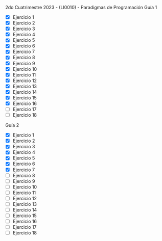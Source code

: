 2do Cuatrimestre 2023 - (LI0010) - Paradigmas de Programación
Guía 1

- [x] Ejercicio 1
- [x] Ejercicio 2
- [x] Ejercicio 3
- [x] Ejercicio 4
- [x] Ejercicio 5
- [x] Ejercicio 6
- [x] Ejercicio 7
- [x] Ejercicio 8
- [x] Ejercicio 9
- [x] Ejercicio 10
- [x] Ejercicio 11
- [x] Ejercicio 12
- [x] Ejercicio 13
- [x] Ejercicio 14
- [x] Ejercicio 15
- [x] Ejercicio 16
- [ ] Ejercicio 17
- [ ] Ejercicio 18

Guía 2

- [x] Ejercicio 1
- [x] Ejercicio 2
- [x] Ejercicio 3
- [x] Ejercicio 4
- [x] Ejercicio 5
- [x] Ejercicio 6
- [x] Ejercicio 7
- [ ] Ejercicio 8
- [ ] Ejercicio 9
- [ ] Ejercicio 10
- [ ] Ejercicio 11
- [ ] Ejercicio 12
- [ ] Ejercicio 13
- [ ] Ejercicio 14
- [ ] Ejercicio 15
- [ ] Ejercicio 16
- [ ] Ejercicio 17
- [ ] Ejercicio 18
